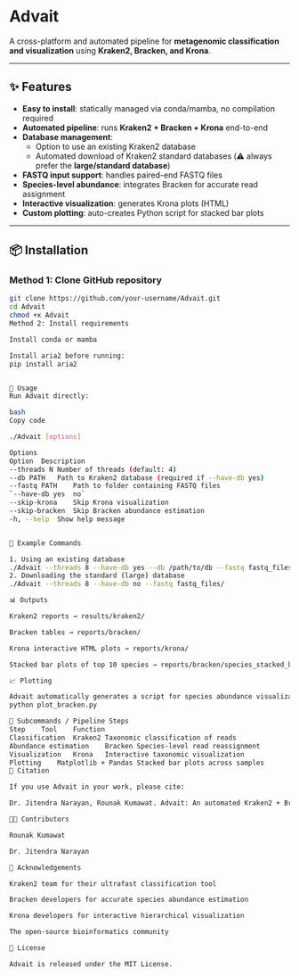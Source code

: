# Advait  
A cross-platform and automated pipeline for **metagenomic classification and visualization** using **Kraken2, Bracken, and Krona**.  

---

## ✨ Features
- **Easy to install**: statically managed via conda/mamba, no compilation required  
- **Automated pipeline**: runs **Kraken2 + Bracken + Krona** end-to-end  
- **Database management**:  
  - Option to use an existing Kraken2 database  
  - Automated download of Kraken2 standard databases (⚠️ always prefer the **large/standard database**)  
- **FASTQ input support**: handles paired-end FASTQ files  
- **Species-level abundance**: integrates Bracken for accurate read assignment  
- **Interactive visualization**: generates Krona plots (HTML)  
- **Custom plotting**: auto-creates Python script for stacked bar plots  

---

## 📦 Installation
### Method 1: Clone GitHub repository
```bash
git clone https://github.com/your-username/Advait.git
cd Advait
chmod +x Advait
Method 2: Install requirements

Install conda or mamba

Install aria2 before running:
pip install aria2


🚀 Usage
Run Advait directly:

bash
Copy code

./Advait [options]

Options
Option	Description
--threads N	Number of threads (default: 4)
--db PATH	Path to Kraken2 database (required if --have-db yes)
--fastq PATH	Path to folder containing FASTQ files
`--have-db yes	no`
--skip-krona	Skip Krona visualization
--skip-bracken	Skip Bracken abundance estimation
-h, --help	Show help message


📂 Example Commands

1. Using an existing database
./Advait --threads 8 --have-db yes --db /path/to/db --fastq fastq_files/
2. Downloading the standard (large) database
./Advait --threads 8 --have-db no --fastq fastq_files/

📊 Outputs

Kraken2 reports → results/kraken2/

Bracken tables → reports/bracken/

Krona interactive HTML plots → reports/krona/

Stacked bar plots of top 10 species → reports/bracken/species_stacked_bar.png

📈 Plotting

Advait automatically generates a script for species abundance visualization:
python plot_bracken.py

🔧 Subcommands / Pipeline Steps
Step	Tool	Function
Classification	Kraken2	Taxonomic classification of reads
Abundance estimation	Bracken	Species-level read reassignment
Visualization	Krona	Interactive taxonomic visualization
Plotting	Matplotlib + Pandas	Stacked bar plots across samples
📖 Citation

If you use Advait in your work, please cite:

Dr. Jitendra Narayan, Rounak Kumawat. Advait: An automated Kraken2 + Bracken + Krona pipeline for metagenomic classification and visualization. 2025.

👩‍💻 Contributors

Rounak Kumawat

Dr. Jitendra Narayan

🙏 Acknowledgements

Kraken2 team for their ultrafast classification tool

Bracken developers for accurate species abundance estimation

Krona developers for interactive hierarchical visualization

The open-source bioinformatics community

📜 License

Advait is released under the MIT License.

